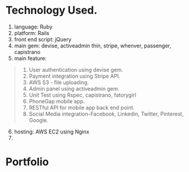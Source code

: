 # Technology Used.

1. language: Ruby
2. platform: Rails
3. front end script: jQuery
4. main gem: devise, activeadmin thin, stripe, whenver, passenger, capistrano
5. main feature: 
 >1. User authentication using devise gem.
 >2. Payment integration using Stripe API.
 >3. AWS S3 - file uploading.
 >4. Admin panel using activeadmin gem.
 >5. Unit Test using Rspec, capistrano, fatorygirl
 >6. PhoneGap mobile app.
 >7. RESTful API for mobile app back end point.
 >8. Social Media integration-Facebook, Linkedin, Twitter, Pinterest, Google.
6. hosting: AWS EC2 using Nginx
7. 

# Portfolio
